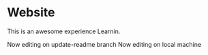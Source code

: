 # Website

This is an awesome experience
Learnin.

Now editing on update-readme branch
Now editing on local machine
